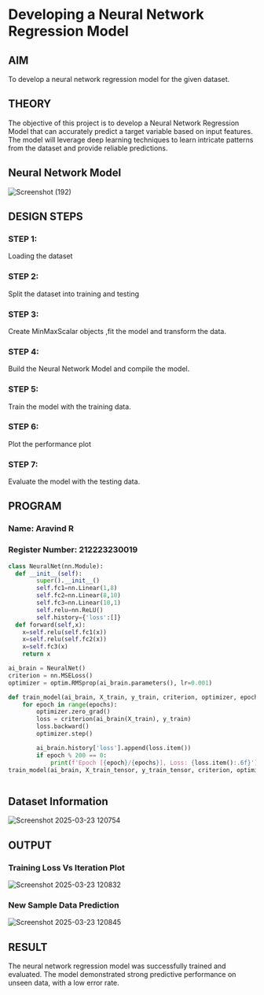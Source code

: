 # Developing a Neural Network Regression Model

## AIM

To develop a neural network regression model for the given dataset.

## THEORY

The objective of this project is to develop a Neural Network Regression Model that can accurately predict a target variable based on input features. The model will leverage deep learning techniques to learn intricate patterns from the dataset and provide reliable predictions.

## Neural Network Model

![Screenshot (192)](https://github.com/user-attachments/assets/96239300-e19a-424f-86a3-d69fd50f444d)


## DESIGN STEPS

### STEP 1:

Loading the dataset

### STEP 2:

Split the dataset into training and testing

### STEP 3:

Create MinMaxScalar objects ,fit the model and transform the data.

### STEP 4:

Build the Neural Network Model and compile the model.

### STEP 5:

Train the model with the training data.

### STEP 6:

Plot the performance plot

### STEP 7:

Evaluate the model with the testing data.

## PROGRAM
### Name: Aravind R
### Register Number: 212223230019
```python
class NeuralNet(nn.Module):
  def __init__(self):
        super().__init__()
        self.fc1=nn.Linear(1,8)
        self.fc2=nn.Linear(8,10)
        self.fc3=nn.Linear(10,1)
        self.relu=nn.ReLU()
        self.history={'loss':[]}
  def forward(self,x):
    x=self.relu(self.fc1(x))
    x=self.relu(self.fc2(x))
    x=self.fc3(x)
    return x

ai_brain = NeuralNet()
criterion = nn.MSELoss()
optimizer = optim.RMSprop(ai_brain.parameters(), lr=0.001)

def train_model(ai_brain, X_train, y_train, criterion, optimizer, epochs=2000):
    for epoch in range(epochs):
        optimizer.zero_grad()
        loss = criterion(ai_brain(X_train), y_train)
        loss.backward()
        optimizer.step()

        ai_brain.history['loss'].append(loss.item())
        if epoch % 200 == 0:
            print(f'Epoch [{epoch}/{epochs}], Loss: {loss.item():.6f}')
train_model(ai_brain, X_train_tensor, y_train_tensor, criterion, optimizer)



```
## Dataset Information

![Screenshot 2025-03-23 120754](https://github.com/user-attachments/assets/db1351fc-588b-4342-8119-f8aabe066cb3)


## OUTPUT

### Training Loss Vs Iteration Plot

![Screenshot 2025-03-23 120832](https://github.com/user-attachments/assets/2e31db11-d8c1-479b-ade2-dfa2e108893a)


### New Sample Data Prediction

![Screenshot 2025-03-23 120845](https://github.com/user-attachments/assets/dca03257-0c88-4eff-b789-a4decd61614e)


## RESULT
The neural network regression model was successfully trained and evaluated. The model demonstrated strong predictive performance on unseen data, with a low error rate.
